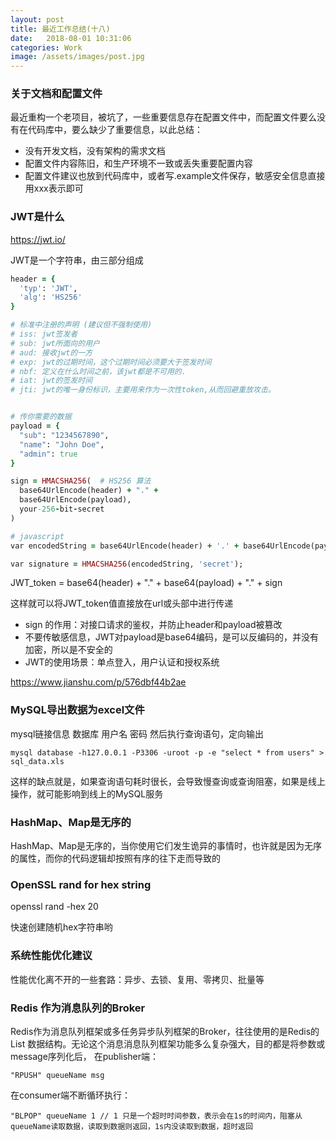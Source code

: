 ```yaml
---
layout: post
title: 最近工作总结(十八)
date:   2018-08-01 10:31:06
categories: Work
image: /assets/images/post.jpg
---
```


### 关于文档和配置文件

最近重构一个老项目，被坑了，一些重要信息存在配置文件中，而配置文件要么没有在代码库中，要么缺少了重要信息，以此总结：

- 没有开发文档，没有架构的需求文档
- 配置文件内容陈旧，和生产环境不一致或丢失重要配置内容
- 配置文件建议也放到代码库中，或者写.example文件保存，敏感安全信息直接用xxx表示即可

### JWT是什么

https://jwt.io/

JWT是一个字符串，由三部分组成

```ruby
header = {
  'typ': 'JWT',
  'alg': 'HS256'
}

# 标准中注册的声明 (建议但不强制使用)
# iss: jwt签发者
# sub: jwt所面向的用户
# aud: 接收jwt的一方
# exp: jwt的过期时间，这个过期时间必须要大于签发时间
# nbf: 定义在什么时间之前，该jwt都是不可用的.
# iat: jwt的签发时间
# jti: jwt的唯一身份标识，主要用来作为一次性token,从而回避重放攻击。


# 传你需要的数据
payload = {
  "sub": "1234567890",
  "name": "John Doe",
  "admin": true
}

sign = HMACSHA256(  # HS256 算法
  base64UrlEncode(header) + "." +
  base64UrlEncode(payload),
  your-256-bit-secret
)

# javascript
var encodedString = base64UrlEncode(header) + '.' + base64UrlEncode(payload);

var signature = HMACSHA256(encodedString, 'secret');
```

JWT_token = base64(header) + "." + base64(payload) + "." + sign

这样就可以将JWT_token值直接放在url或头部中进行传递

- sign 的作用：对接口请求的鉴权，并防止header和payload被篡改
- 不要传敏感信息，JWT对payload是base64编码，是可以反编码的，并没有加密，所以是不安全的
- JWT的使用场景：单点登入，用户认证和授权系统

https://www.jianshu.com/p/576dbf44b2ae

### MySQL导出数据为excel文件

mysql链接信息 数据库 用户名 密码 然后执行查询语句，定向输出

```
mysql database -h127.0.0.1 -P3306 -uroot -p -e "select * from users" > sql_data.xls
```

这样的缺点就是，如果查询语句耗时很长，会导致慢查询或查询阻塞，如果是线上操作，就可能影响到线上的MySQL服务

### HashMap、Map是无序的

HashMap、Map是无序的，当你使用它们发生诡异的事情时，也许就是因为无序的属性，而你的代码逻辑却按照有序的往下走而导致的

### OpenSSL rand for hex string

openssl rand -hex 20

快速创建随机hex字符串哟

### 系统性能优化建议

性能优化离不开的一些套路：异步、去锁、复用、零拷贝、批量等

### Redis 作为消息队列的Broker

Redis作为消息队列框架或多任务异步队列框架的Broker，往往使用的是Redis的 List 数据结构。无论这个消息消息队列框架功能多么复杂强大，目的都是将参数或message序列化后，
在publisher端：

```
"RPUSH" queueName msg
```

在consumer端不断循环执行：

```
"BLPOP" queueName 1 // 1 只是一个超时时间参数，表示会在1s的时间内，阻塞从queueName读取数据，读取到数据则返回，1s内没读取到数据，超时返回
```
